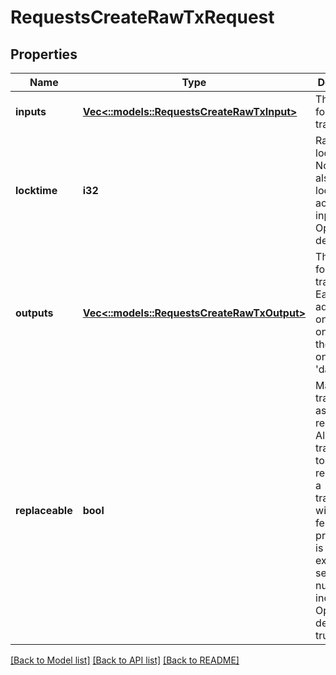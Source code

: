 # RequestsCreateRawTxRequest

## Properties
Name | Type | Description | Notes
------------ | ------------- | ------------- | -------------
**inputs** | [**Vec<::models::RequestsCreateRawTxInput>**](requests.CreateRawTxInput.md) | The inputs for the transaction | [default to null]
**locktime** | **i32** | Raw locktime. Non-0 value also locktime-activates inputs Optional, defaults to 0 | [optional] [default to null]
**outputs** | [**Vec<::models::RequestsCreateRawTxOutput>**](requests.CreateRawTxOutput.md) | The outputs for the transaction Each address can only appear once and there can only be one &#39;data&#39; object | [default to null]
**replaceable** | **bool** | Marks this transaction as BIP125-replaceable Allows this transaction to be replaced by a transaction with higher fees If provided, it is an error if explicit sequence numbers are incompatible Optional, defaults to true | [optional] [default to null]

[[Back to Model list]](../README.md#documentation-for-models) [[Back to API list]](../README.md#documentation-for-api-endpoints) [[Back to README]](../README.md)


